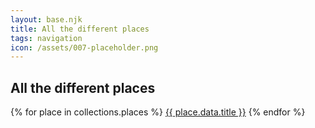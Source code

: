 ```yaml
---
layout: base.njk
title: All the different places
tags: navigation
icon: /assets/007-placeholder.png
---
```


## All the different places

{% for place in collections.places %}
<a href="{{ place.url }}">{{ place.data.title }}</a>
{% endfor %}